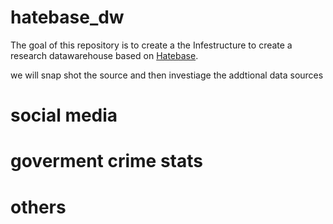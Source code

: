# hatebase_dw
The goal of this repository is to create a the Infestructure to create a research datawarehouse based on [Hatebase](https://hatebase.org/).

we will snap shot the source and then investiage the addtional data sources
# social media
# goverment crime stats 
# others
